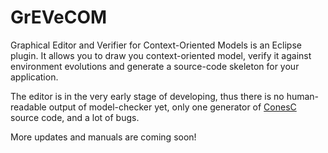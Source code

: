 GrEVeCOM
========

Graphical Editor and Verifier for Context-Oriented Models is an Eclipse plugin. It allows you to draw you context-oriented model, verify it against environment evolutions and generate a source-code skeleton for your application.

The editor is in the very early stage of developing, thus there is no human-readable output of model-checker yet, only one generator of [ConesC](https://github.com/muxanasov/ConesC) source code, and a lot of bugs.

More updates and manuals are coming soon!
